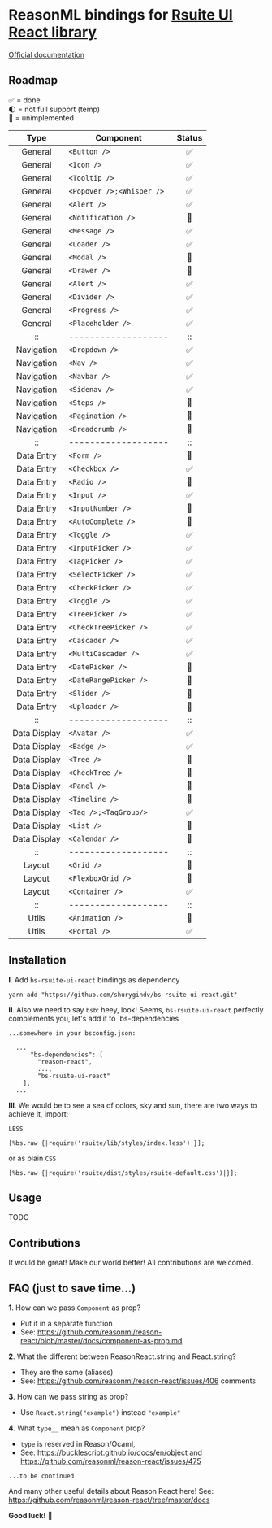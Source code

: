 # ReasonML bindings for  [Rsuite UI React library](https://rsuitejs.com)

 [Official documentation](https://rsuitejs.com/en/components/overview)

## Roadmap

✅ = done<br>
🌓 = not full support (temp) <br>
🛑 = unimplemented<br>


|  Type       | Component           | Status | 
|   :-:       | ------------------- |   :-:  |
|  General    | `<Button />`        |   ✅   |
|  General    | `<Icon />`    |   ✅   |
|  General    | `<Tooltip />`    |   ✅   |
|  General    | `<Popover />;<Whisper />`    |   ✅   |
|  General    | `<Alert />`    |   ✅   |
|  General    | `<Notification />`    |   🛑   |
|  General    | `<Message />`    |   ✅   |
|  General    | `<Loader />`    |   ✅   |
|  General    | `<Modal />`    |   🛑   |
|  General    | `<Drawer />`    |   🛑   |
|  General    | `<Alert />`    |   ✅   |
|  General    | `<Divider />`    |   ✅   |
|  General    | `<Progress />`    |   ✅   |
|  General    | `<Placeholder />`    |   ✅   |
|   ::      | ------------------- |   ::  |
|  Navigation    | `<Dropdown />`    |   ✅   |
|  Navigation    | `<Nav />`    |   ✅   |
|  Navigation    | `<Navbar />`       |   ✅   |
|  Navigation    | `<Sidenav />`       |   ✅   |
|  Navigation    | `<Steps />`        |   🛑   |
|  Navigation    | `<Pagination />`     |   🛑   |
|  Navigation    | `<Breadcrumb />`     |   🛑   |
|   ::      | ------------------- |   ::  |
|  Data Entry    | `<Form />`       |   🛑   |
|  Data Entry    | `<Checkbox />`       |   ✅   |
|  Data Entry    | `<Radio />`       |   🛑   |
|  Data Entry    | `<Input />`       |   ✅   |
|  Data Entry    | `<InputNumber />`       |   🛑   |
|  Data Entry    | `<AutoComplete />`       |   🛑   |
|  Data Entry    | `<Toggle />`       |   ✅    |
|  Data Entry    | `<InputPicker />`       |   ✅    |
|  Data Entry    | `<TagPicker />`       |   ✅    |
|  Data Entry    | `<SelectPicker />`       |   ✅    |
|  Data Entry    | `<CheckPicker />`       |   ✅    |
|  Data Entry    | `<Toggle />`       |   ✅    |
|  Data Entry    | `<TreePicker />`       |   ✅    |
|  Data Entry    | `<CheckTreePicker />`       |   ✅    |
|  Data Entry    | `<Cascader />`       |   ✅    |
|  Data Entry    | `<MultiCascader />`       |   ✅    |
|  Data Entry    | `<DatePicker />`       |   🛑   |
|  Data Entry    | `<DateRangePicker />`       |   🛑   |
|  Data Entry    | `<Slider />`       |   🛑   |
|  Data Entry    | `<Uploader />`       |   🛑   |
|   ::      | ------------------- |   ::  |
|  Data Display    | `<Avatar />`       |   ✅   |
|  Data Display    | `<Badge />`       |   ✅    |
|  Data Display    | `<Tree />`       |   🛑   |
|  Data Display    | `<CheckTree />`       |   🛑   |
|  Data Display    | `<Panel />`       |   🛑   |
|  Data Display    | `<Timeline />`       |   🛑   |
|  Data Display    | `<Tag />;<TagGroup/>`       |   ✅    |
|  Data Display    | `<List />`       |   🛑   |
|  Data Display    | `<Calendar />`       |   🛑   |
|   ::      | ------------------- |   ::  |
|  Layout    | `<Grid />`       |   🛑   |
|  Layout    | `<FlexboxGrid />`       |   🛑   |
|  Layout    | `<Container />`       |   ✅   |
|   ::      | ------------------- |   ::  
|  Utils    | `<Animation />`       |    🛑   |
|  Utils    | `<Portal />`       |    ✅    |
## Installation

**I**. Add `bs-rsuite-ui-react` bindings as dependency 

```
yarn add "https://github.com/shurygindv/bs-rsuite-ui-react.git"
```

**II**. Also we need to say `bsb`: heey, look! Seems, `bs-rsuite-ui-react` perfectly complements you, let's add it to `bs-dependencies

`...somewhere in your bsconfig.json: `
```reason
  ... 
      "bs-dependencies": [
        "reason-react",
        ...,
        "bs-rsuite-ui-react"
    ],
  ...
```


**III**. We would be to see a sea of colors, sky and sun, there are two ways to achieve it, import:

`LESS`

```reason
[%bs.raw {|require('rsuite/lib/styles/index.less')|}];
```

or as plain `CSS`

```reason
[%bs.raw {|require('rsuite/dist/styles/rsuite-default.css')|}];
```

## Usage

TODO

## Contributions

It would be great! 
Make our world better!
All contributions are welcomed.

## FAQ (just to save time...)

**1**. How can we pass `Component` as prop?
 - Put it in a separate function
 - See: https://github.com/reasonml/reason-react/blob/master/docs/component-as-prop.md

**2**. What the different between ReasonReact.string and React.string?
- They are the same (aliases)
- See: https://github.com/reasonml/reason-react/issues/406 comments

**3**. How can we pass string as prop?

- Use `React.string("example")` instead `"example"`

**4**. What `type__` mean as `Component` prop?

- `type` is reserved in Reason/Ocaml,
- See: https://bucklescript.github.io/docs/en/object
and https://github.com/reasonml/reason-react/issues/475

`...to be continued`

And many other useful details about Reason React here!
  See: https://github.com/reasonml/reason-react/tree/master/docs
  
  
**Good luck!** 🙂 
